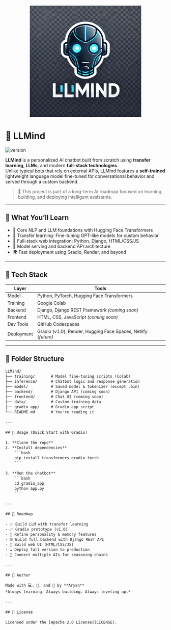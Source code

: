 <p align="center">
  <img src="assets/logo.webp" alt="LLMind Logo" width="350" />
</p>

# 💬 LLMind

![version](https://img.shields.io/badge/version-1.0.0-blue.svg)

**LLMind** is a personalized AI chatbot built from scratch using **transfer learning**, **LLMs**, and modern **full-stack technologies**.  
Unlike typical bots that rely on external APIs, LLMind features a **self-trained** lightweight language model fine-tuned for conversational behavior and served through a custom backend.

> 🚀 This project is part of a long-term AI roadmap focused on learning, building, and deploying intelligent assistants.

---

## 🧠 What You’ll Learn

- 🤖 Core NLP and LLM foundations with Hugging Face Transformers  
- 🔁 Transfer learning: Fine-tuning GPT-like models for custom behavior  
- 🧱 Full-stack web integration: Python, Django, HTML/CSS/JS  
- 🔌 Model serving and backend API architecture  
- 🌍 Fast deployment using Gradio, Render, and beyond

---

## 🔧 Tech Stack

| Layer        | Tools |
|--------------|-------|
| Model        | Python, PyTorch, Hugging Face Transformers |
| Training     | Google Colab |
| Backend      | Django, Django REST Framework *(coming soon)* |
| Frontend     | HTML, CSS, JavaScript *(coming soon)* |
| Dev Tools    | GitHub Codespaces |
| Deployment   | Gradio (v1.0), Render, Hugging Face Spaces, Netlify *(future)* |

---

## 📁 Folder Structure

```plaintext
LLMind/
├── training/       # Model fine-tuning scripts (Colab)
├── inference/      # Chatbot logic and response generation
├── model/          # Saved model & tokenizer (except .bin)
├── backend/        # Django API (coming soon)
├── frontend/       # Chat UI (coming soon)
├── data/           # Custom training data
├── gradio_app/     # Gradio app script
└── README.md       # You're reading it

---

## 🚀 Usage (Quick Start with Gradio)

1. **Clone the repo**
2. **Install dependencies**
    ```bash
    pip install transformers gradio torch
    ```

3. **Run the chatbot**
    ```bash
    cd gradio_app
    python app.py
    ```

---

## 🧭 Roadmap

- ✅ Build LLM with transfer learning  
- ✅ Gradio prototype (v1.0)  
- 🔄 Refine personality & memory features  
- 🌐 Build full backend with Django REST API  
- 🎨 Build web UI (HTML/CSS/JS)  
- ☁️ Deploy full version to production  
- 🤝 Connect multiple AIs for reasoning chains  

---

## 🙌 Author

Made with 💻, 🧠, and 🚀 by **Aryan**  
*Always learning. Always building. Always leveling up.*

---

## 📄 License

Licensed under the [Apache 2.0 License](LICENSE).
